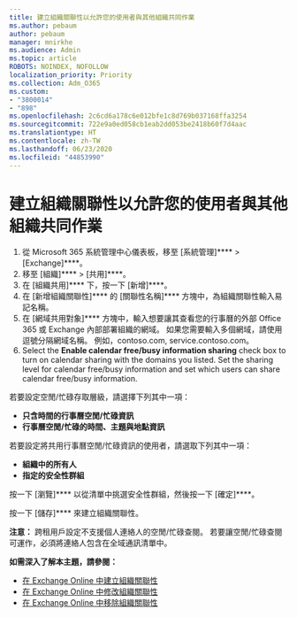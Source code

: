 ```yaml
---
title: 建立組織關聯性以允許您的使用者與其他組織共同作業
ms.author: pebaum
author: pebaum
manager: mnirkhe
ms.audience: Admin
ms.topic: article
ROBOTS: NOINDEX, NOFOLLOW
localization_priority: Priority
ms.collection: Adm_O365
ms.custom:
- "3800014"
- "898"
ms.openlocfilehash: 2c6cd6a178c6e012bfe1c8d769b037168ffa3254
ms.sourcegitcommit: 722e9a0ed058cb1eab2dd053be2418b60f7d4aac
ms.translationtype: HT
ms.contentlocale: zh-TW
ms.lasthandoff: 06/23/2020
ms.locfileid: "44853990"
---
```

# <a name="create-an-organization-relationship-to-allow-your-users-to-collaborate-with-another-organization"></a>建立組織關聯性以允許您的使用者與其他組織共同作業

1. 從 Microsoft 365 系統管理中心儀表板，移至 [系統管理]****  >  [Exchange]****。
2. 移至 [組織]****  >  [共用]****。
3. 在 [組織共用]**** 下，按一下 [新增]****。
4. 在 [新增組織關聯性]**** 的 [關聯性名稱]**** 方塊中，為組織關聯性輸入易記名稱。
5. 在 [網域共用對象]**** 方塊中，輸入想要讓其查看您的行事曆的外部 Office 365 或 Exchange 內部部署組織的網域。 如果您需要輸入多個網域，請使用逗號分隔網域名稱。 例如，contoso.com, service.contoso.com。
6. Select the **Enable calendar free/busy information sharing** check box to turn on calendar sharing with the domains you listed. Set the sharing level for calendar free/busy information and set which users can share calendar free/busy information.  

若要設定空閒/忙碌存取層級，請選擇下列其中一項：

- **只含時間的行事曆空閒/忙碌資訊**
- **行事曆空閒/忙碌的時間、主題與地點資訊**  

 若要設定將共用行事曆空閒/忙碌資訊的使用者，請選取下列其中一項：

- **組織中的所有人**
- **指定的安全性群組**  

按一下 [瀏覽]**** 以從清單中挑選安全性群組，然後按一下 [確定]****。

按一下 [儲存]**** 來建立組織關聯性。  

**注意：** 跨租用戶設定不支援個人連絡人的空閒/忙碌查閱。 若要讓空閒/忙碌查閱可運作，必須將連絡人包含在全域通訊清單中。

**如需深入了解本主題，請參閱：**

- [在 Exchange Online 中建立組織關聯性](https://docs.microsoft.com/exchange/sharing/organization-relationships/create-an-organization-relationship)
- [在 Exchange Online 中修改組織關聯性](https://docs.microsoft.com/exchange/sharing/organization-relationships/modify-an-organization-relationship)
- [在 Exchange Online 中移除組織關聯性](https://docs.microsoft.com/exchange/sharing/organization-relationships/remove-an-organization-relationship)
